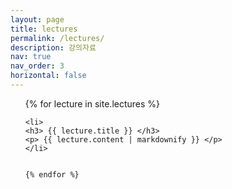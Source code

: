 ```yaml
---
layout: page
title: lectures
permalink: /lectures/
description: 강의자료
nav: true
nav_order: 3
horizontal: false
---
```


<ul>
	{% for lecture in site.lectures %}

	<li>
	<h3> {{ lecture.title }} </h3>
	<p> {{ lecture.content | markdownify }} </p>
	</li>


	{% endfor %}
</ul>
